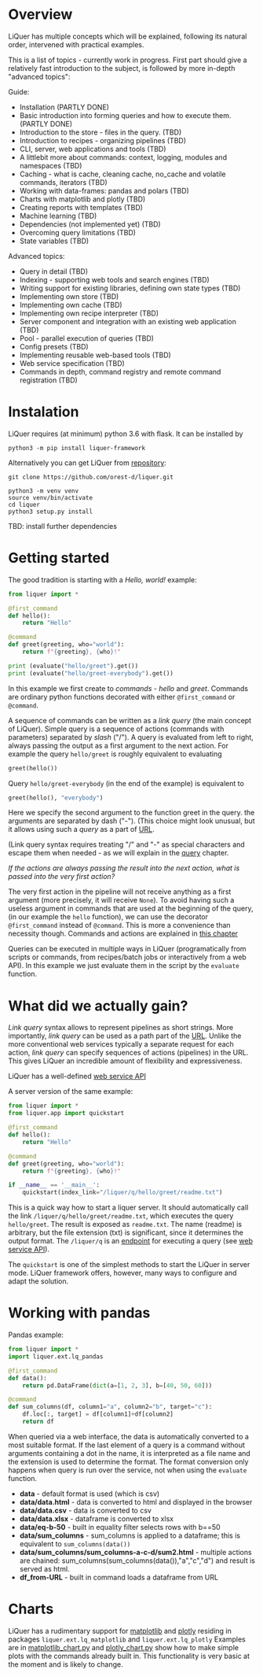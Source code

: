 # Overview

LiQuer has multiple concepts which will be explained, following its natural order,
intervened with practical examples.

This is a list of topics - currently work in progress.
First part should give a relatively fast introduction to the subject,
is followed by more in-depth "advanced topics": 

Guide:
- Installation (PARTLY DONE)
- Basic introduction into forming queries and how to execute them. (PARTLY DONE)
- Introduction to the store - files in the query. (TBD)
- Introduction to recipes - organizing pipelines (TBD)
- CLI, server, web applications and tools (TBD)
- A littlebit more about commands: context, logging, modules and namespaces (TBD)
- Caching - what is cache, cleaning cache, no_cache and volatile commands, iterators (TBD) 
- Working with data-frames: pandas and polars (TBD)
- Charts with matplotlib and plotly (TBD)
- Creating reports with templates (TBD)
- Machine learning (TBD)
- Dependencies (not implemented yet) (TBD)
- Overcoming query limitations (TBD)
- State variables (TBD)

Advanced topics:
- Query in detail (TBD)
- Indexing - supporting web tools and search engines (TBD)
- Writing support for existing libraries, defining own state types (TBD)
- Implementing own store (TBD)
- Implementing own cache (TBD)
- Implementing own recipe interpreter (TBD)
- Server component and integration with an existing web application (TBD)
- Pool - parallel execution of queries (TBD)
- Config presets (TBD)
- Implementing reusable web-based tools (TBD)
- Web service specification (TBD)
- Commands in depth, command registry and remote command registration (TBD)

# Instalation

LiQuer requires (at minimum) python 3.6 with flask. It can be installed by
```
python3 -m pip install liquer-framework
```

Alternatively you can get LiQuer from [repository](https://github.com/orest-d/liquer):

```
git clone https://github.com/orest-d/liquer.git

python3 -m venv venv
source venv/bin/activate
cd liquer
python3 setup.py install
```

TBD: install further dependencies

# Getting started

The good tradition is starting with a *Hello, world!* example:

```python
from liquer import *

@first_command
def hello():
    return "Hello"

@command
def greet(greeting, who="world"):
    return f"{greeting}, {who}!"

print (evaluate("hello/greet").get())
print (evaluate("hello/greet-everybody").get())
```

In this example we first create to *commands* - *hello* and *greet*.
Commands are ordinary python functions decorated with
either ```@first_command``` or ```@command```.

A sequence of commands can be written as a *link query*
(the main concept of LiQuer).
Simple query is a sequence of actions (commands with parameters) separated by *slash* ("/").
A query is evaluated from left to right,
always passing the output as a first argument to the next action.
For example the query ```hello/greet```
is roughly equivalent to evaluating

```python
greet(hello())
```

Query ```hello/greet-everybody``` (in the end of the example) is equivalent
to

```python
greet(hello(), "everybody")
```

Here we specify the second argument to the function greet
in the query. the arguments are separated by dash ("-").
(This choice might look unusual, but it allows using such a *query*
as a part of [URL](https://en.wikipedia.org/wiki/URL).

(Link query syntax requires treating "/" and "-" as special characters
and escape them when needed - as we will explain in the [query](query.md) chapter.

*If the actions are always passing the result into the next action,
what is passed into the very first action?*

The very first action in the pipeline will not receive anything as a first
argument (more precisely, it will receive ```None```).
To avoid having such a useless
argument in commands that are used at the beginning of the query,
(in our example the ```hello``` function), we can use the
decorator ```@first_command``` instead of ```@command```.
This is more a convenience than necessity though.
Commands and actions are explained in [this chapter](commands.md)

Queries can be executed in multiple ways in LiQuer
(programatically from scripts or commands,
from recipes/batch jobs or interactively from a web API).
In this example we just evaluate them in the script by the ```evaluate```
function. 

# What did we actually gain?
*Link query* syntax allows to represent pipelines as short strings.
More importantly, *link query* can be used as
a path part of the [URL](https://en.wikipedia.org/wiki/URL).
Unlike the more conventional web services typically a separate request
for each action, *link query* can specify
sequences of actions (pipelines) in the URL.
This gives LiQuer an incredible amount of  flexibility and expressiveness.

LiQuer has a well-defined [web service API](web_service.md)



A server version of the same example:

```python
from liquer import *
from liquer.app import quickstart

@first_command
def hello():
    return "Hello"

@command
def greet(greeting, who="world"):
    return f"{greeting}, {who}!"

if __name__ == '__main__':
    quickstart(index_link="/liquer/q/hello/greet/readme.txt")
```

This is a quick way how to start a liquer server. It should automatically call the link ```/liquer/q/hello/greet/readme.txt```,
which executes the query ```hello/greet```. The result is exposed as ```readme.txt```. The name (readme) is arbitrary, but the file extension (txt)
is significant, since it determines the output format.
The ```/liquer/q``` is an [endpoint](https://en.wikipedia.org/wiki/Web_API#Endpoints) for executing a query (see [web service API](web_service.md)).

The ```quickstart``` is one of the simplest methods to start the LiQuer in server mode.
LiQuer framework offers, however, many ways to configure and adapt the solution.

# Working with pandas

Pandas example:
```python
from liquer import *
import liquer.ext.lq_pandas

@first_command
def data():
    return pd.DataFrame(dict(a=[1, 2, 3], b=[40, 50, 60]))

@command
def sum_columns(df, column1="a", column2="b", target="c"):
    df.loc[:, target] = df[column1]+df[column2]
    return df
```

When queried via a web interface, the data is automatically converted
to a most suitable format. If the last element of a query is a command
without arguments containing a dot in the name, it is interpreted as a file name and the extension is used to determine the format.
The format conversion only happens when query is run over the service,
not when using the ``evaluate`` function. 

* **data** - default format is used (which is csv)
* **data/data.html** - data is converted to html and displayed in the browser
* **data/data.csv** - data is converted to csv
* **data/data.xlsx** - dataframe is converted to xlsx
* **data/eq-b-50** - built in equality filter selects rows with b==50
* **data/sum_columns** - sum_columns is applied to a dataframe; this is equivalent to `sum_columns(data())`
* **data/sum_columns/sum_columns-a-c-d/sum2.html** - multiple actions are chained: sum_columns(sum_columns(data()),"a","c","d") and result is served as html.
* **df_from-URL** - built in command loads a dataframe from URL

# Charts
LiQuer has a rudimentary support for [matplotlib](https://matplotlib.org/) and [plotly](https://plot.ly/python/)
residing in packages ``liquer.ext.lq_matplotlib`` and ``liquer.ext.lq_plotly``
Examples are in [matplotlib_chart.py](https://github.com/orest-d/liquer/blob/master/examples/matplotlib_chart.py)
and [plotly_chart.py](https://github.com/orest-d/liquer/blob/master/examples/plotly_chart.py)
show how to make simple plots with the commands already built in. This functionality is very basic at the moment and is likely to change.


